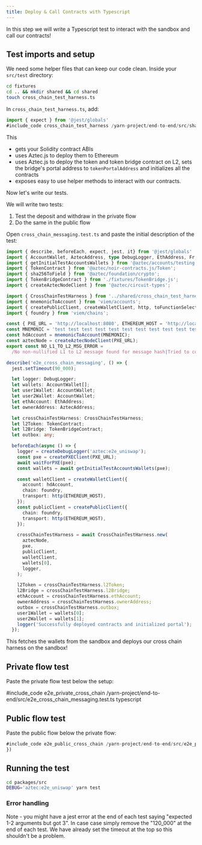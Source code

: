 ```yaml
---
title: Deploy & Call Contracts with Typescript
---
```


In this step we will write a Typescript test to interact with the sandbox and call our contracts!

## Test imports and setup

We need some helper files that can keep our code clean. Inside your `src/test` directory:

```bash
cd fixtures
cd .. && mkdir shared && cd shared
touch cross_chain_test_harness.ts
```

In `cross_chain_test_harness.ts`, add:

```ts
import { expect } from '@jest/globals'
#include_code cross_chain_test_harness /yarn-project/end-to-end/src/shared/cross_chain_test_harness.ts raw
```

This

- gets your Solidity contract ABIs
- uses Aztec.js to deploy them to Ethereum
- uses Aztec.js to deploy the token and token bridge contract on L2, sets the bridge's portal address to `tokenPortalAddress` and initializes all the contracts
- exposes easy to use helper methods to interact with our contracts.

Now let's write our tests.

We will write two tests:

1. Test the deposit and withdraw in the private flow
2. Do the same in the public flow

Open `cross_chain_messaging.test.ts` and paste the initial description of the test:

```typescript
import { describe, beforeEach, expect, jest, it} from '@jest/globals'
import { AccountWallet, AztecAddress, type DebugLogger, EthAddress, Fr, computeAuthWitMessageHash, createDebugLogger, createPXEClient, waitForPXE, L1ToL2Message, L1Actor, L2Actor } from '@aztec/aztec.js';
import { getInitialTestAccountsWallets } from '@aztec/accounts/testing';
import { TokenContract } from '@aztec/noir-contracts.js/Token';
import { sha256ToField } from '@aztec/foundation/crypto';
import { TokenBridgeContract } from './fixtures/TokenBridge.js';
import { createAztecNodeClient } from '@aztec/circuit-types';

import { CrossChainTestHarness } from '../shared/cross_chain_test_harness.js';
import { mnemonicToAccount } from 'viem/accounts';
import { createPublicClient, createWalletClient, http, toFunctionSelector } from 'viem';
import { foundry } from 'viem/chains';

const { PXE_URL = 'http://localhost:8080', ETHEREUM_HOST = 'http://localhost:8545' } = process.env;
const MNEMONIC = 'test test test test test test test test test test test junk';
const hdAccount = mnemonicToAccount(MNEMONIC);
const aztecNode = createAztecNodeClient(PXE_URL);
export const NO_L1_TO_L2_MSG_ERROR =
  /No non-nullified L1 to L2 message found for message hash|Tried to consume nonexistent L1-to-L2 message/;

describe('e2e_cross_chain_messaging', () => {
  jest.setTimeout(90_000);

  let logger: DebugLogger;
  let wallets: AccountWallet[];
  let user1Wallet: AccountWallet;
  let user2Wallet: AccountWallet;
  let ethAccount: EthAddress;
  let ownerAddress: AztecAddress;

  let crossChainTestHarness: CrossChainTestHarness;
  let l2Token: TokenContract;
  let l2Bridge: TokenBridgeContract;
  let outbox: any;

  beforeEach(async () => {
    logger = createDebugLogger('aztec:e2e_uniswap');
    const pxe = createPXEClient(PXE_URL);
    await waitForPXE(pxe);
    const wallets = await getInitialTestAccountsWallets(pxe);

    const walletClient = createWalletClient({
      account: hdAccount,
      chain: foundry,
      transport: http(ETHEREUM_HOST),
    });
    const publicClient = createPublicClient({
      chain: foundry,
      transport: http(ETHEREUM_HOST),
    });

    crossChainTestHarness = await CrossChainTestHarness.new(
      aztecNode,
      pxe,
      publicClient,
      walletClient,
      wallets[0],
      logger,
    );

    l2Token = crossChainTestHarness.l2Token;
    l2Bridge = crossChainTestHarness.l2Bridge;
    ethAccount = crossChainTestHarness.ethAccount;
    ownerAddress = crossChainTestHarness.ownerAddress;
    outbox = crossChainTestHarness.outbox;
    user1Wallet = wallets[0];
    user2Wallet = wallets[1];
    logger('Successfully deployed contracts and initialized portal');
  });
```

This fetches the wallets from the sandbox and deploys our cross chain harness on the sandbox!

## Private flow test

Paste the private flow test below the setup:

#include_code e2e_private_cross_chain /yarn-project/end-to-end/src/e2e_cross_chain_messaging.test.ts typescript

## Public flow test

Paste the public flow below the private flow:

```ts
#include_code e2e_public_cross_chain /yarn-project/end-to-end/src/e2e_public_cross_chain_messaging/deposits.test.ts raw
})
```

## Running the test

```bash
cd packages/src
DEBUG='aztec:e2e_uniswap' yarn test
```

### Error handling

Note - you might have a jest error at the end of each test saying "expected 1-2 arguments but got 3". In case case simply remove the "120_000" at the end of each test. We have already set the timeout at the top so this shouldn't be a problem.
